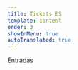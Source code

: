 ```yaml
---
title: Tickets ES
template: content
order: 3
showInMenu: true
autoTranslated: true
---
```


Entradas
